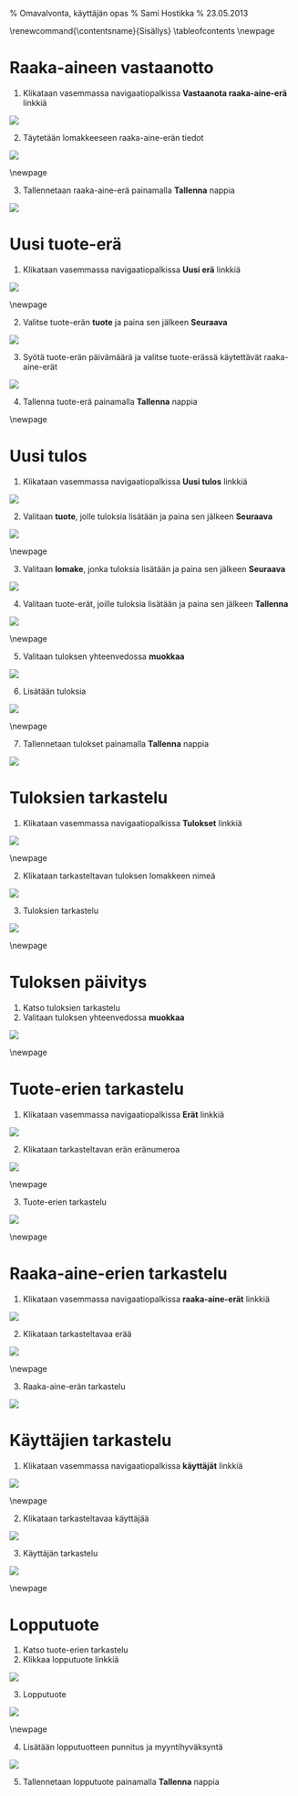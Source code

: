 % Omavalvonta, käyttäjän opas
% Sami Hostikka
% 23.05.2013

\renewcommand{\contentsname}{Sisällys}
\tableofcontents
\newpage

# Raaka-aineen vastaanotto

1. Klikataan vasemmassa navigaatiopalkissa **Vastaanota raaka-aine-erä** linkkiä

![](kaytto/01-raaka-aine.png)

2. Täytetään lomakkeeseen raaka-aine-erän tiedot

![](kaytto/02-raaka-aine.png)

\newpage

3. Tallennetaan raaka-aine-erä painamalla **Tallenna** nappia

![](kaytto/03-raaka-aine.png)

# Uusi tuote-erä

1. Klikataan vasemmassa navigaatiopalkissa **Uusi erä** linkkiä

![](kaytto/04-era.png)

\newpage

2. Valitse tuote-erän **tuote** ja paina sen jälkeen **Seuraava**

![](kaytto/05-era.png)

3. Syötä tuote-erän päivämäärä ja valitse tuote-erässä käytettävät raaka-aine-erät

![](kaytto/06-era.png)

4. Tallenna tuote-erä painamalla **Tallenna** nappia

\newpage

# Uusi tulos

1. Klikataan vasemmassa navigaatiopalkissa **Uusi tulos** linkkiä

![](kaytto/07-tulos.png)

2. Valitaan **tuote**, jolle tuloksia lisätään ja paina sen jälkeen **Seuraava**

![](kaytto/08-tulos.png)

\newpage

3. Valitaan **lomake**, jonka tuloksia lisätään ja paina sen jälkeen **Seuraava**

![](kaytto/09-tulos.png)

4. Valitaan tuote-erät, joille tuloksia lisätään ja paina sen jälkeen **Tallenna**

![](kaytto/10-tulos.png)

\newpage

5. Valitaan tuloksen yhteenvedossa **muokkaa**

![](kaytto/11-tulos.png)

6. Lisätään tuloksia

![](kaytto/12-tulos.png)

\newpage

7. Tallennetaan tulokset painamalla **Tallenna** nappia

![](kaytto/13-tulos.png)

# Tuloksien tarkastelu

1. Klikataan vasemmassa navigaatiopalkissa **Tulokset** linkkiä

![](kaytto/14-tulos.png)

\newpage

2. Klikataan tarkasteltavan tuloksen lomakkeen nimeä

![](kaytto/15-tulos.png)

3. Tuloksien tarkastelu

![](kaytto/16-tulos.png)

\newpage

# Tuloksen päivitys

1. Katso tuloksien tarkastelu
2. Valitaan tuloksen yhteenvedossa **muokkaa**

![](kaytto/17-tulos.png)

\newpage

# Tuote-erien tarkastelu

1. Klikataan vasemmassa navigaatiopalkissa **Erät** linkkiä

![](kaytto/18-era.png)

2. Klikataan tarkasteltavan erän eränumeroa

![](kaytto/19-era.png)

\newpage

3. Tuote-erien tarkastelu

![](kaytto/20-era.png)

\newpage

# Raaka-aine-erien tarkastelu

1. Klikataan vasemmassa navigaatiopalkissa **raaka-aine-erät** linkkiä

![](kaytto/21-raaka-aine.png)

2. Klikataan tarkasteltavaa erää

![](kaytto/22-raaka-aine.png)

\newpage

3. Raaka-aine-erän tarkastelu

![](kaytto/23-raaka-aine.png)

# Käyttäjien tarkastelu

1. Klikataan vasemmassa navigaatiopalkissa **käyttäjät** linkkiä

![](kaytto/24-kayttaja.png)

\newpage

2. Klikataan tarkasteltavaa käyttäjää

![](kaytto/25-kayttaja.png)

3. Käyttäjän tarkastelu

![](kaytto/26-kayttaja.png)

\newpage

# Lopputuote

1. Katso tuote-erien tarkastelu
2. Klikkaa lopputuote linkkiä

![](kaytto/27-lopputuote.png)

3. Lopputuote

![](kaytto/28-lopputuote.png)

\newpage

4. Lisätään lopputuotteen punnitus ja myyntihyväksyntä

![](kaytto/28-lopputuote.png)

5. Tallennetaan lopputuote painamalla **Tallenna** nappia

